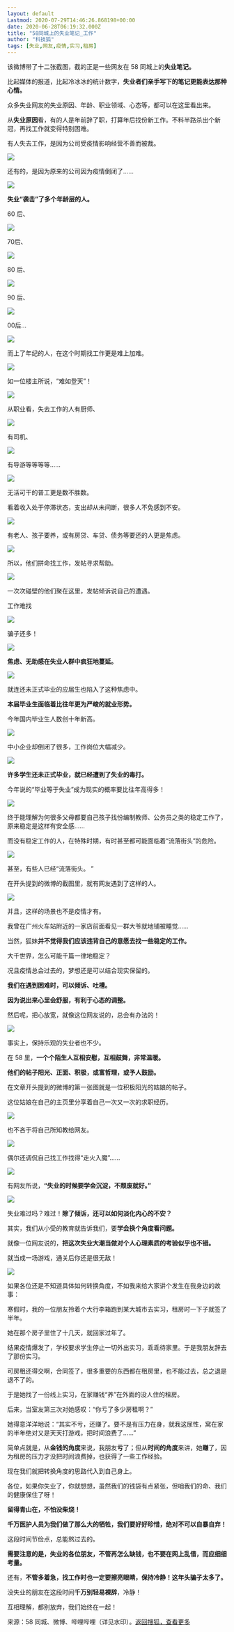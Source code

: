 ```yaml
---
layout: default
Lastmod: 2020-07-29T14:46:26.868198+00:00
date: 2020-06-28T06:19:32.000Z
title: "58同城上的失业笔记_工作"
author: "科技狐"
tags: [失业,网友,疫情,实习,租房]
---
```


该微博带了十二张截图，截的正是一些网友在 58 同城上的**失业笔记。**

比起媒体的报道，比起冷冰冰的统计数字，**失业者们亲手写下的笔记更能表达那种心情。**

众多失业网友的失业原因、年龄、职业领域、心态等，都可以在这里看出来。

从**失业原因**看，有的人是年前辞了职，打算年后找份新工作。不料半路杀出个新冠，再找工作就变得特别困难。

有人失去工作，是因为公司受疫情影响经营不善而被裁。

![](https://images.weserv.nl/?url=http%3A//p0.itc.cn/images01/20200628/b38070bc92b144be87e5eb1732fca4c0.jpeg)

还有的，是因为原来的公司因为疫情倒闭了……

![](https://images.weserv.nl/?url=http%3A//p0.itc.cn/images01/20200628/03beee045a4042dbbaae1e8a7e4258a1.jpeg)

**失业“袭击”了多个年龄层的人。**

60 后、

![](https://images.weserv.nl/?url=http%3A//p0.itc.cn/images01/20200628/f1d75487b4b64ce987b82a9bb4213053.jpeg)

70后、

![](https://images.weserv.nl/?url=http%3A//p8.itc.cn/images01/20200628/0ab26d78761f4a57b10eae0ac86e21f7.jpeg)

80 后、

![](https://images.weserv.nl/?url=http%3A//p7.itc.cn/images01/20200628/e1212a3e0cd948dc9ae0d943334ff0fe.jpeg)

90 后、

![](https://images.weserv.nl/?url=http%3A//p2.itc.cn/images01/20200628/afaf9f6c0f42420396e596b714ecd374.jpeg)

00后...

![](https://images.weserv.nl/?url=http%3A//p6.itc.cn/images01/20200628/8610eab5eafe4474a01cb669504340ee.jpeg)

而上了年纪的人，在这个时期找工作更是难上加难。

![](https://images.weserv.nl/?url=http%3A//p1.itc.cn/images01/20200628/16b8aaf462994e169eec3ca1ba394bd0.jpeg)

如一位楼主所说，“难如登天”！

![](https://images.weserv.nl/?url=http%3A//p7.itc.cn/images01/20200628/1faf09d160cc4273b74f063f6e251d03.jpeg)

从职业看，失去工作的人有厨师、

![](https://images.weserv.nl/?url=http%3A//p3.itc.cn/images01/20200628/3b06a228aa7340c4ae8ab7ca7f5fb221.jpeg)

有司机、

![](https://images.weserv.nl/?url=http%3A//p9.itc.cn/images01/20200628/6e09a4bf4d5348a0a79065fbd4d33009.jpeg)

有导游等等等等……

![](https://images.weserv.nl/?url=http%3A//p7.itc.cn/images01/20200628/50a7c6d5e96849078879fb457ddee5e0.jpeg)

无活可干的普工更是数不胜数。

看着收入处于停滞状态，支出却从未间断，很多人不免感到不安。

![](https://images.weserv.nl/?url=http%3A//p6.itc.cn/images01/20200628/f34d0d1708d647898478571a5534f1da.jpeg)

有老人、孩子要养，或有房贷、车贷、债务等要还的人更是焦虑。

![](https://images.weserv.nl/?url=http%3A//p4.itc.cn/images01/20200628/f1549a86af8a4f6fbdb7c52c895e0531.jpeg)

所以，他们拼命找工作，发帖寻求帮助。

![](https://images.weserv.nl/?url=http%3A//p0.itc.cn/images01/20200628/6a607a0d5bf24f0f8ca074d9f7dc7cb2.jpeg)

一次次碰壁的他们聚在这里，发帖倾诉说自己的遭遇。

工作难找

![](https://images.weserv.nl/?url=http%3A//p2.itc.cn/images01/20200628/05b373d6d5d842da8bf53c2d8881824c.jpeg)

骗子还多！

![](https://images.weserv.nl/?url=http%3A//p1.itc.cn/images01/20200628/bf2babbea44a4ca1a790fbd2753ae4da.jpeg)

**焦虑、无助感在失业人群中疯狂地蔓延。**

![](https://images.weserv.nl/?url=http%3A//p4.itc.cn/images01/20200628/bccc8f9da9654023bb32fada86f1ce53.jpeg)

就连还未正式毕业的应届生也陷入了这种焦虑中。

**本届毕业生面临着比往年更为严峻的就业形势。**

今年国内毕业生人数创十年新高。

![](https://images.weserv.nl/?url=http%3A//p1.itc.cn/images01/20200628/90c79f720cb34eeb9b6ee6b2ee86ec2a.gif)

中小企业却倒闭了很多，工作岗位大幅减少。

![](https://images.weserv.nl/?url=http%3A//p4.itc.cn/images01/20200628/81d21a8ab3d04a20b3a3e4ef21bdfc3c.gif)

**许多学生还未正式毕业，就已经遭到了失业的毒打。**

今年说的“毕业等于失业”成为现实的概率要比往年高得多！

![](https://images.weserv.nl/?url=http%3A//p0.itc.cn/images01/20200628/ed57395e12f6480097ca5e91b293c7b4.jpeg)

终于能理解为何很多父母都要自己孩子找份编制教师、公务员之类的稳定工作了，原来稳定是这样有安全感……

而没有稳定工作的人，在特殊时期，有时甚至都可能面临着“流落街头”的危险。

![](https://images.weserv.nl/?url=http%3A//p0.itc.cn/images01/20200628/c6547c8469b34796be6b46f5411b3942.jpeg)

甚至，有些人已经“流落街头。 ”

在开头提到的微博的截图里，就有网友遇到了这样的人。

![](https://images.weserv.nl/?url=http%3A//p2.itc.cn/images01/20200628/c36bfede5f144d5690d8e1253454bae6.jpeg)

并且，这样的场景也不是疫情才有。

我曾在广州火车站附近的一家店前面看见一群大爷就地铺被睡觉……

当然，狐妹**并不觉得我们应该违背自己的意愿去找一些稳定的工作。**

大千世界，怎么可能千篇一律地稳定？

况且疫情总会过去的，梦想还是可以结合现实保留的。

**我们在遇到困难时，可以倾诉、吐槽。**

**因为说出来心里会舒服，有利于心态的调整。**

然后呢，把心放宽，就像这位网友说的，总会有办法的！

![](https://images.weserv.nl/?url=http%3A//p0.itc.cn/images01/20200628/7725c0e44373468ebf44bccbf95d6901.jpeg)

事实上，保持乐观的失业者也不少。

在 58 里，**一个个陌生人互相安慰，互相鼓舞，非常温暖。**

**他们的帖子阳光、正面、积极，或富哲理，或予人鼓励。**

在文章开头提到的微博的第一张图就是一位积极阳光的姑娘的帖子。

这位姑娘在自己的主页里分享着自己一次又一次的求职经历。

![](https://images.weserv.nl/?url=http%3A//p0.itc.cn/images01/20200628/5e3f677989f14bd2ae314098b9e0658f.jpeg)

也不吝于将自己所知教给网友。

![](https://images.weserv.nl/?url=http%3A//p9.itc.cn/images01/20200628/fad443e70da842f189f6b6cbb2d81602.jpeg)

偶尔还调侃自己找工作找得“走火入魔”……

![](https://images.weserv.nl/?url=http%3A//p9.itc.cn/images01/20200628/02396318b2aa4d1e8a26ad342eeab2bd.jpeg)

有网友所说，**“失业的时候要学会沉淀，不颓废就好。”**

![](https://images.weserv.nl/?url=http%3A//p8.itc.cn/images01/20200628/a8f87f105ba147b5aef6bdb01584d424.jpeg)

失业难过吗？难过！**除了倾诉，还可以如何淡化内心的不安？**

其实，我们从小受的教育就告诉我们，要**学会换个角度看问题。**

就像一位网友说的，**把这次失业大潮当做对个人心理素质的考验似乎也不错。**

就当成一场游戏，通关后你还是很无敌！

![](https://images.weserv.nl/?url=http%3A//p9.itc.cn/images01/20200628/f802cd353ecb40728caaf394a9b5f12e.jpeg)

如果各位还是不知道具体如何转换角度，不如我来给大家讲个发生在我身边的故事：

寒假时，我的一位朋友拎着个大行李箱跑到某大城市去实习，租房时一下子就签了半年。

她在那个房子里住了十几天，就回家过年了。

结果疫情爆发了，学校要求学生停止一切外出实习，乖乖待家里。于是我朋友辞去了那份实习。

可房租还得交啊，合同签了，很多重要的东西都在租房里，也不能过去，总之退是退不了的。

于是她找了一份线上实习，在家赚钱“养”在外面的没人住的租房。

后来，当室友第三次对她感叹：“你亏了多少房租啊？”

她得意洋洋地说：“其实不亏，还赚了。要不是有压力在身，就我这尿性，窝在家的半年绝对又是天天打游戏，把时间浪费了……”

简单点就是，从**金钱的角度**来说，我朋友**亏**了；但从**时间的角度**来讲，她**赚**了，因为租房的压力才没把时间浪费掉，也获得了一些工作经验。

现在我们就把转换角度的思路代入到自己身上。

各位，如果你失业了，你就想想，虽然我们的钱袋有点紧张，但咱我们的命、我们的健康保住了呀！

**留得青山在，不怕没柴烧！**

**千万医护人员为我们做了那么大的牺牲，我们要好好珍惜，绝对不可以自暴自弃！**

这段时间节俭点，总能熬过去的。

**需要注意的是，失业的各位朋友，不管再怎么缺钱，也不要在网上乱借，而应细细考量。**

还有，**不管多着急，找工作时也一定要擦亮眼睛，保持冷静！这年头骗子太多了。**

没失业的朋友在这段时间**千万别轻易裸辞**，冷静！

互相理解，都别放弃，我们始终在一起！

来源：58 同城、微博、哔哩哔哩（详见水印）。[返回搜狐，查看更多](https://www.sohu.com/?strategyid=00001)

